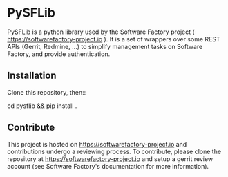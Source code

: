 PySFLib
=======

PySFLib is a python library used by the Software Factory project ( https://softwarefactory-project.io ).
It is a set of wrappers over some REST APIs (Gerrit, Redmine, ...) to simplify
management tasks on Software Factory, and provide authentication.

Installation
------------

Clone this repository, then::

  cd pysflib && pip install .

Contribute
----------

This project is hosted on https://softwarefactory-project.io and contributions
undergo a reviewing process. To contribute, please clone the repository at
https://softwarefactory-project.io and setup a gerrit review account (see
Software Factory's documentation for more information).
